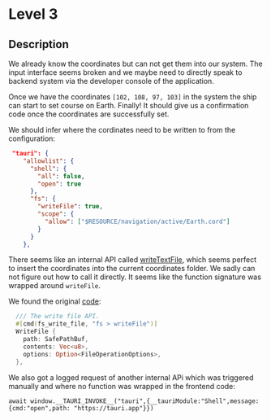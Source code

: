 # Level 3

## Description

We already know the coordinates but can not get them into our system.
The input interface seems broken and we maybe need to directly speak to
backend system via the developer console of the application.

Once we have the coordinates `[102, 108, 97, 103]` in the system the ship can start to set
course on Earth. Finally!
It should give us a confirmation code once the coordinates are successfully set.

We should infer where the cordinates need to be written to from the configuration:

```json
 "tauri": {
    "allowlist": {
      "shell": {
        "all": false,
        "open": true
      },
      "fs": {
        "writeFile": true,
        "scope": {
          "allow": ["$RESOURCE/navigation/active/Earth.cord"]
        }
      }
    },
```

There seems like an internal API called
[writeTextFile](https://tauri.app/v1/api/js/fs#writetextfile),
which seems perfect to insert the coordinates into the current coordinates folder.
We sadly can not figure out how to call it directly. It seems like the function signature
was wrapped around `writeFile`.

We found the original [code](https://github.com/tauri-apps/tauri/blob/2c7d683ae39716f06298849d8a01f81c6fd6f153/core/tauri/src/endpoints/file_system.rs#L76):

```rust
  /// The write file API.
  #[cmd(fs_write_file, "fs > writeFile")]
  WriteFile {
    path: SafePathBuf,
    contents: Vec<u8>,
    options: Option<FileOperationOptions>,
  },
```

We also got a logged request of another internal APi which was
triggered manually and where no function was wrapped in the frontend code:

`await window.__TAURI_INVOKE__("tauri",{__tauriModule:"Shell",message:{cmd:"open",path: "https://tauri.app"}})`
